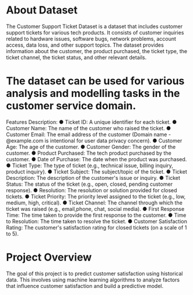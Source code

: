 # About Dataset
The Customer Support Ticket Dataset is a dataset that includes customer support
tickets for various tech products. It consists of customer inquiries related to hardware
issues, software bugs, network problems, account access, data loss, and other support
topics. The dataset provides information about the customer, the product purchased,
the ticket type, the ticket channel, the ticket status, and other relevant details.


# The dataset can be used for various analysis and modelling tasks in the customer service domain.
Features Description:
● Ticket ID: A unique identifier for each ticket.
● Customer Name: The name of the customer who raised the ticket.
● Customer Email: The email address of the customer (Domain name - @example.com is intentional for user data privacy concern).
● Customer Age: The age of the customer.
● Customer Gender: The gender of the customer.
● Product Purchased: The tech product purchased by the customer.
● Date of Purchase: The date when the product was purchased.
● Ticket Type: The type of ticket (e.g., technical issue, billing inquiry, product inquiry).
● Ticket Subject: The subject/topic of the ticket.
● Ticket Description: The description of the customer's issue or inquiry.
● Ticket Status: The status of the ticket (e.g., open, closed, pending customer response).
● Resolution: The resolution or solution provided for closed tickets.
● Ticket Priority: The priority level assigned to the ticket (e.g., low, medium, high, critical).
● Ticket Channel: The channel through which the ticket was raised (e.g., email,phone, chat, social media).
● First Response Time: The time taken to provide the first response to the customer.
● Time to Resolution: The time taken to resolve the ticket.
● Customer Satisfaction Rating: The customer's satisfaction rating for closed tickets (on a scale of 1 to 5).



# Project Overview
The goal of this project is to predict customer satisfaction using historical data. This
involves using machine learning algorithms to analyze factors that influence customer
satisfaction and build a predictive model.
